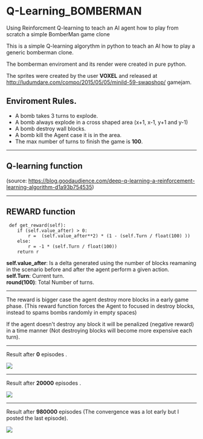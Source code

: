 # Q-Learning_BOMBERMAN
Using Reinforcment Q-learning to teach an AI agent how to play from scratch a simple  BomberMan game clone   

This is a simple Q-learning algorythm in python to teach an AI  how to play a generic bomberman clone.  

The bomberman enviroment and its render were created in pure python.  

The sprites were created by the user __VOXEL__ and released at http://ludumdare.com/compo/2015/05/05/minild-59-swapshop/ gamejam.  




## Enviroment Rules.

  - A bomb takes 3 turns to explode.  
  - A bomb always explode in a cross shaped area (x+1, x-1, y+1 and y-1)
  - A bomb destroy  wall blocks.  
  - A bomb kill the Agent case it is in the area.  
  - The max number of turns to finish the game is __100__.
  
 ------
 
 
 ## Q-learning function
 
 

 
 (source: https://blog.goodaudience.com/deep-q-learning-a-reinforcement-learning-algorithm-d1a93b754535)
 
 
 -------
 ## REWARD function

     def get_reward(self):
        if (self.value_after) > 0:
            r =  (self.value_after**2) * (1 - (self.Turn / float(100) )) 
        else:    
            r = -1 * (self.Turn / float(100))
        return r
 


__self.value_after__: Is a delta generated using the number of blocks reamaning in the scenario before and after the agent perform a given action.  
__self.Turn__: Current turn.  
__round(100)__: Total Number of turns.  


------
The reward is bigger case the agent destroy more blocks in a early game phase. (This reward function forces the Agent to focused in destroy blocks, instead to spams bombs randomly in empty spaces)

If the agent doesn't destroy any block it will be penalized (negative reward) in a time manner (Not destroying blocks will become  more expensive each turn).  


-----

Result after __0__ episodes .   

<img src='https://github.com/LucasSilvaFerreira/Q-Learning_BOMBERMAN/blob/master/0_episode__animated.gif'>  

------
Result after __20000__ episodes .   

<img src='https://github.com/LucasSilvaFerreira/Q-Learning_BOMBERMAN/blob/master/20000_episode__animated.gif'>  

-----

Result after __980000__ episodes (The convergence was a lot early but I posted the last episode).  

<img src='https://github.com/LucasSilvaFerreira/Q-Learning_BOMBERMAN/blob/master/980000_episode__animated.gif'>  
